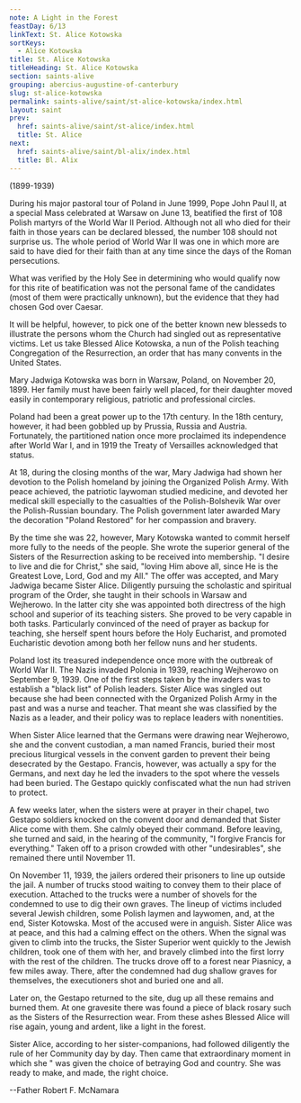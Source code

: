 ```yaml
---
note: A Light in the Forest
feastDay: 6/13
linkText: St. Alice Kotowska
sortKeys:
  - Alice Kotowska
title: St. Alice Kotowska
titleHeading: St. Alice Kotowska
section: saints-alive
grouping: abercius-augustine-of-canterbury
slug: st-alice-kotowska
permalink: saints-alive/saint/st-alice-kotowska/index.html
layout: saint
prev:
  href: saints-alive/saint/st-alice/index.html
  title: St. Alice
next:
  href: saints-alive/saint/bl-alix/index.html
  title: Bl. Alix
---
```

(1899-1939)

During his major pastoral tour of Poland in June 1999, Pope John Paul II, at a special Mass celebrated at Warsaw on June 13, beatified the first of 108 Polish martyrs of the World War II Period. Although not all who died for their faith in those years can be declared blessed, the number 108 should not surprise us. The whole period of World War II was one in which more are said to have died for their faith than at any time since the days of the Roman persecutions.

What was verified by the Holy See in determining who would qualify now for this rite of beatification was not the personal fame of the candidates (most of them were practically unknown), but the evidence that they had chosen God over Caesar.

It will be helpful, however, to pick one of the better known new blesseds to illustrate the persons whom the Church had singled out as representative victims. Let us take Blessed Alice Kotowska, a nun of the Polish teaching Congregation of the Resurrection, an order that has many convents in the United States.

Mary Jadwiga Kotowska was born in Warsaw, Poland, on November 20, 1899. Her family must have been fairly well placed, for their daughter moved easily in contemporary religious, patriotic and professional circles.

Poland had been a great power up to the 17th century. In the 18th century, however, it had been gobbled up by Prussia, Russia and Austria. Fortunately, the partitioned nation once more proclaimed its independence after World War I, and in 1919 the Treaty of Versailles acknowledged that status.

At 18, during the closing months of the war, Mary Jadwiga had shown her devotion to the Polish homeland by joining the Organized Polish Army. With peace achieved, the patriotic laywoman studied medicine, and devoted her medical skill especially to the casualties of the Polish-Bolshevik War over the Polish-Russian boundary. The Polish government later awarded Mary the decoration "Poland Restored" for her compassion and bravery.

By the time she was 22, however, Mary Kotowska wanted to commit herself more fully to the needs of the people. She wrote the superior general of the Sisters of the Resurrection asking to be received into membership. "I desire to live and die for Christ," she said, "loving Him above all, since He is the Greatest Love, Lord, God and my All." The offer was accepted, and Mary Jadwiga became Sister Alice. Diligently pursuing the scholastic and spiritual program of the Order, she taught in their schools in Warsaw and Wejherowo. In the latter city she was appointed both directress of the high school and superior of its teaching sisters. She proved to be very capable in both tasks. Particularly convinced of the need of prayer as backup for teaching, she herself spent hours before the Holy Eucharist, and promoted Eucharistic devotion among both her fellow nuns and her students.

Poland lost its treasured independence once more with the outbreak of World War II. The Nazis invaded Polonia in 1939, reaching Wejherowo on September 9, 1939. One of the first steps taken by the invaders was to establish a "black list" of Polish leaders. Sister Alice was singled out because she had been connected with the Organized Polish Army in the past and was a nurse and teacher. That meant she was classified by the Nazis as a leader, and their policy was to replace leaders with nonentities.

When Sister Alice learned that the Germans were drawing near Wejherowo, she and the convent custodian, a man named Francis, buried their most precious liturgical vessels in the convent garden to prevent their being desecrated by the Gestapo. Francis, however, was actually a spy for the Germans, and next day he led the invaders to the spot where the vessels had been buried. The Gestapo quickly confiscated what the nun had striven to protect.

A few weeks later, when the sisters were at prayer in their chapel, two Gestapo soldiers knocked on the convent door and demanded that Sister Alice come with them. She calmly obeyed their command. Before leaving, she turned and said, in the hearing of the community, "I forgive Francis for everything." Taken off to a prison crowded with other "undesirables", she remained there until November 11.

On November 11, 1939, the jailers ordered their prisoners to line up outside the jail. A number of trucks stood waiting to convey them to their place of execution. Attached to the trucks were a number of shovels for the condemned to use to dig their own graves. The lineup of victims included several Jewish children, some Polish laymen and laywomen, and, at the end, Sister Kotowska. Most of the accused were in anguish. Sister Alice was at peace, and this had a calming effect on the others. When the signal was given to climb into the trucks, the Sister Superior went quickly to the Jewish children, took one of them with her, and bravely climbed into the first lorry with the rest of the children. The trucks drove off to a forest near Piasnicy, a few miles away. There, after the condemned had dug shallow graves for themselves, the executioners shot and buried one and all.

Later on, the Gestapo returned to the site, dug up all these remains and burned them. At one gravesite there was found a piece of black rosary such as the Sisters of the Resurrection wear. From these ashes Blessed Alice will rise again, young and ardent, like a light in the forest.

Sister Alice, according to her sister-companions, had followed diligently the rule of her Community day by day. Then came that extraordinary moment in which she " was given the choice of betraying God and country. She was ready to make, and made, the right choice.

\--Father Robert F. McNamara